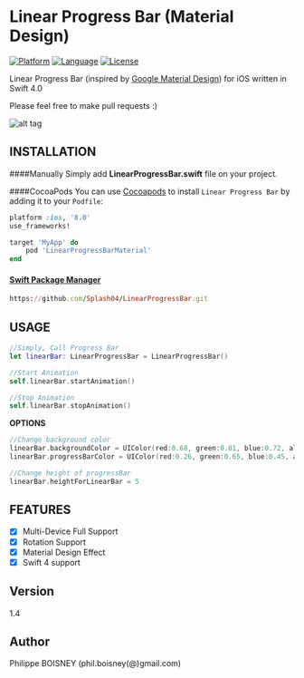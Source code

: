 # Linear Progress Bar (Material Design)

[![Platform](http://img.shields.io/badge/platform-ios-blue.svg?style=flat
)](https://developer.apple.com/iphone/index.action)
[![Language](http://img.shields.io/badge/language-swift-brightgreen.svg?style=flat
)](https://developer.apple.com/swift)
[![License](http://img.shields.io/badge/license-MIT-lightgrey.svg?style=flat
)](http://mit-license.org)

Linear Progress Bar (inspired by [Google Material Design](https://www.google.com/design/spec/components/progress-activity.html#progress-activity-types-of-indicators#)) for iOS written in Swift 4.0

Please feel free to make pull requests :)

![alt tag](https://github.com/PhilippeBoisney/LinearProgressBar/raw/master/demo.gif)

## INSTALLATION
####Manually
Simply add **LinearProgressBar.swift** file on your project.

####CocoaPods
You can use [Cocoapods](http://cocoapods.org/) to install `Linear Progress Bar` by adding it to your `Podfile`:
```ruby
platform :ios, '8.0'
use_frameworks!

target 'MyApp' do
	pod 'LinearProgressBarMaterial'
end
```

#### [Swift Package Manager](https://developer.apple.com/documentation/xcode/adding-package-dependencies-to-your-app)

```ruby
https://github.com/Splash04/LinearProgressBar.git
```

## USAGE
```swift
//Simply, Call Progress Bar
let linearBar: LinearProgressBar = LinearProgressBar()

//Start Animation
self.linearBar.startAnimation()

//Stop Animation
self.linearBar.stopAnimation()
```
**OPTIONS**
```swift
//Change background color
linearBar.backgroundColor = UIColor(red:0.68, green:0.81, blue:0.72, alpha:1.0)
linearBar.progressBarColor = UIColor(red:0.26, green:0.65, blue:0.45, alpha:1.0)

//Change height of progressBar
linearBar.heightForLinearBar = 5
```

## FEATURES

- [x] Multi-Device Full Support
- [x] Rotation Support
- [x] Material Design Effect
- [x] Swift 4 support

## Version
1.4


## Author

Philippe BOISNEY (phil.boisney(@)gmail.com)
